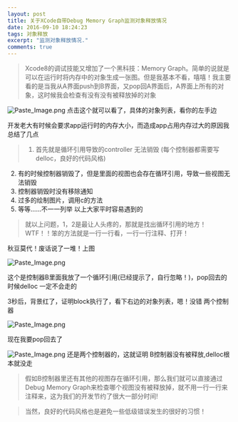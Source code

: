 ```yaml
---
layout: post
title: 关于XCode自带Debug Memory Graph监测对象释放情况
date: 2016-09-10 18:24:23
tags: 对象释放
excerpt: "监测对象释放情况."
comments: true
---
```



>Xcode8的调试技能又增加了一个黑科技：Memory Graph。简单的说就是可以在运行时将内存中的对象生成一张图。但是我基本不看，嘻嘻！我主要看的是当我从A界面push到B界面，又pop回A界面后，A界面上所有的对象，这时候我会检查有没有没有被释放掉的对象

![Paste_Image.png](http://upload-images.jianshu.io/upload_images/4241428-7863dfac6d518dea.png?imageMogr2/auto-orient/strip%7CimageView2/2/w/1240)
点击这个就可以看了，具体的对象列表，看你的左手边

开发老大有时候会要求app运行时的内存大小，而造成app占用内存过大的原因我总结了几点
>1. 首先就是循环引用导致的controller 无法销毁 (每个控制器都需要写delloc，良好的代码风格)
2. 有的时候控制器销毁了，但是里面的视图也会存在循环引用，导致一些视图无法销毁
3. 控制器销毁时没有移除通知
4. 过多的绘制图片，调用c的方法
5. 等等......不一一列举 以上大家平时容易遇到的

>就以上问题，1，2是最让人头疼的，那就是找出循环引用的地方！WTF！！笨的方法就是一行一行看，一行一行注释、打开！

秋豆莫代！废话说了一堆！上图

![Paste_Image.png](http://upload-images.jianshu.io/upload_images/4241428-aec15f3cdb7ec3ae.png?imageMogr2/auto-orient/strip%7CimageView2/2/w/1240)

这个是控制器B里面我放了一个循环引用(已经提示了，自行忽略！)，pop回去的时候delloc 一定不会走的

3秒后，背景红了，证明block执行了，看下右边的对象列表，嗯！没错 两个控制器

![Paste_Image.png](http://upload-images.jianshu.io/upload_images/4241428-be729769ca6bee92.png?imageMogr2/auto-orient/strip%7CimageView2/2/w/1240)

现在我要pop回去了 


![Paste_Image.png](http://upload-images.jianshu.io/upload_images/4241428-edb9bbdf96e69150.png?imageMogr2/auto-orient/strip%7CimageView2/2/w/1240)
还是两个控制器的，这就证明 B控制器没有被释放,delloc根本就没走

>假如B控制器里还有其他的视图存在循环引用，那么我们就可以直接通过Debug Memory Graph来检查哪个视图没有被释放掉，就不用一行一行来注释来，这为我们的开发节约了很大一部分时间!

>当然，良好的代码风格也是避免一些低级错误发生的很好的习惯！
